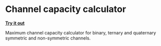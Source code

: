 # Channel capacity calculator
**[Try it out](http://fanciscohanna.me/channel-capacity-calculator)**

Maximum channel capacity calculator for binary, ternary and quaternary symmetric and non-symmetric channels.